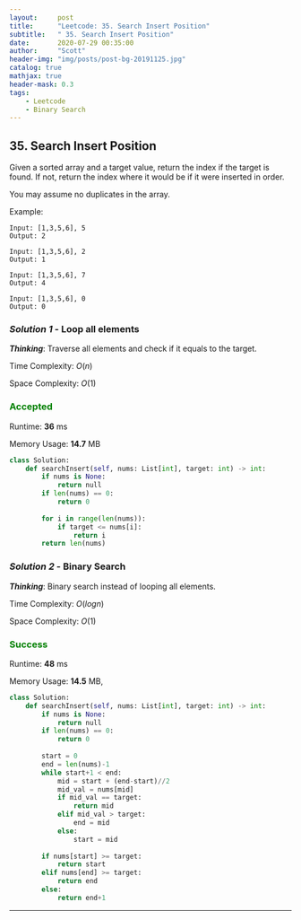 ```yaml
---
layout:     post
title:      "Leetcode: 35. Search Insert Position"
subtitle:   " 35. Search Insert Position"
date:       2020-07-29 00:35:00
author:     "Scott"
header-img: "img/posts/post-bg-20191125.jpg"
catalog: true
mathjax: true
header-mask: 0.3
tags:
    - Leetcode
    - Binary Search
---
```





## 35. Search Insert Position
Given a sorted array and a target value, return the index if the target is found. If not, return the index where it would be if it were inserted in order.

You may assume no duplicates in the array.

Example:
```
Input: [1,3,5,6], 5
Output: 2

Input: [1,3,5,6], 2
Output: 1

Input: [1,3,5,6], 7
Output: 4

Input: [1,3,5,6], 0
Output: 0
```


### *Solution 1* - Loop all elements
***Thinking***: Traverse all elements and check if it equals to the target. 

Time Complexity: $O(n)$

Space Complexity: $O(1)$

### <font color='green'>Accepted</font> 

Runtime: **36** ms

Memory Usage: **14.7** MB

```python
class Solution:
    def searchInsert(self, nums: List[int], target: int) -> int:
        if nums is None:
            return null
        if len(nums) == 0:
            return 0
        
        for i in range(len(nums)):
            if target <= nums[i]:
                return i
        return len(nums)
```

### *Solution 2* - Binary Search
***Thinking***: Binary search instead of looping all elements. 

Time Complexity: $O(log  n)$

Space Complexity: $O(1)$

### <font color='green'>Success</font> 

Runtime: **48** ms

Memory Usage: **14.5** MB, 

```python
class Solution:
    def searchInsert(self, nums: List[int], target: int) -> int:
        if nums is None:
            return null
        if len(nums) == 0:
            return 0
        
        start = 0
        end = len(nums)-1
        while start+1 < end:
            mid = start + (end-start)//2
            mid_val = nums[mid]
            if mid_val == target:
                return mid
            elif mid_val > target:
                end = mid
            else:
                start = mid
                
        if nums[start] >= target:
            return start
        elif nums[end] >= target:
            return end
        else:
            return end+1
```
--- 
